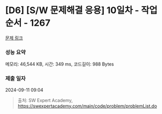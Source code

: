 # [D6] [S/W 문제해결 응용] 10일차 - 작업순서 - 1267 

[문제 링크](https://swexpertacademy.com/main/code/problem/problemDetail.do?contestProbId=AV18TrIqIwUCFAZN) 

### 성능 요약

메모리: 46,544 KB, 시간: 349 ms, 코드길이: 988 Bytes

### 제출 일자

2024-09-11 09:04



> 출처: SW Expert Academy, https://swexpertacademy.com/main/code/problem/problemList.do